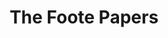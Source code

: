 ---
piece: link
published: true
link: http://www.mcclurgmuseum.org/collection/archives/elial_t_foote_papers/elial_t_foote_papers.html
title: The Foote Papers
description: A collection of papers by Elial T. Foote.
---